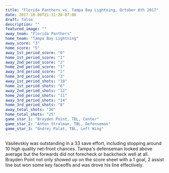 ```yaml
---
title: "Florida Panthers vs. Tampa Bay Lightning, October 6th 2017"
date: 2017-10-06T21:31:28-07:00
draft: false
description: ""
featured_image: ""
away_team: "Florida Panthers"
home_team: "Tampa Bay Lightning"
away_score: "3"
home_score: "5"
away_1st_period_score: "0"
home_1st_period_score: "1"
away_2nd_period_score: "2"
home_2nd_period_score: "1"
away_3rd_period_score: "1"
home_3rd_period_score: "3"
away_1st_period_shots: "10"
home_1st_period_shots: "6"
away_2nd_period_shots: "12"
home_2nd_period_shots: "11"
away_3rd_period_shots: "14"
home_3rd_period_shots: "8"
away_total_shots: "36"
home_total_shots: "25"
game_star_1: "Brayden Point, TBL, Center"
game_star_2: "Anton Stralman, TBL, Defenseman"
game_star_3: "Ondrej Palat, TBL, Left Wing"
---
```


Vasilevskiy was outstanding in a 33 save effort, including stopping around 10 high quality net-front chances. Tampa's defenseman looked above average but the forwards did not forecheck or backcheck well at all. Brayden Point not only showed up on the score sheet with a 1 goal, 2 assist line but won some key faceoffs and was drove his line effectively.
